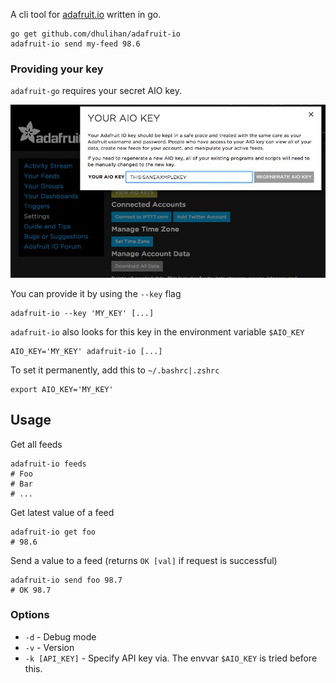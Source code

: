 A cli tool for [adafruit.io](https://adafruit.io) written in go.

	go get github.com/dhulihan/adafruit-io
	adafruit-io send my-feed 98.6

### Providing your key

`adafruit-go` requires your secret AIO key. 

![](key.jpg)

You can provide it by using the `--key` flag

	adafruit-io --key 'MY_KEY' [...]

`adafruit-io` also looks for this key in the environment variable `$AIO_KEY`

	AIO_KEY='MY_KEY' adafruit-io [...]

To set it permanently, add this to `~/.bashrc|.zshrc`

	export AIO_KEY='MY_KEY'

## Usage

Get all feeds

	adafruit-io feeds
	# Foo
	# Bar
	# ...

Get latest value of a feed

	adafruit-io get foo
	# 98.6

Send a value to a feed (returns `OK [val]` if request is successful)

	adafruit-io send foo 98.7
	# OK 98.7 	

### Options

* `-d` - Debug mode
* `-v` - Version 
* `-k [API_KEY]` - Specify API key via. The envvar `$AIO_KEY` is tried before this.